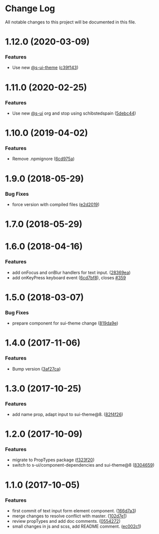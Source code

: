 # Change Log

All notable changes to this project will be documented in this file.

# 1.12.0 (2020-03-09)


### Features

* Use new [@s-ui-theme](https://github.com/s-ui-theme) ([c39f143](https://github.com/SUI-Components/adevinta-spain-components/commit/c39f1430995bf4a8ca81cc8d8855ea4a9cff5590))



# 1.11.0 (2020-02-25)


### Features

* Use new [@s-ui](https://github.com/s-ui) org and stop using schibstedspain ([5debc44](https://github.com/SUI-Components/adevinta-spain-components/commit/5debc44944af109ebfa16d04ab0969da4c016122))



# 1.10.0 (2019-04-02)


### Features

* Remove .npmignore ([6cd975a](https://github.com/SUI-Components/adevinta-spain-components/commit/6cd975aa43af622323164bdb65aee73c9738063f))



# 1.9.0 (2018-05-29)


### Bug Fixes

* force version with compiled files ([e2d2019](https://github.com/SUI-Components/adevinta-spain-components/commit/e2d20195ead35669bfbb9f8c5e9c9cd758cd611f))



# 1.7.0 (2018-05-29)



# 1.6.0 (2018-04-16)


### Features

* add onFocus and onBlur handlers for text input. ([28369ea](https://github.com/SUI-Components/adevinta-spain-components/commit/28369ea86af3f51df2d87459ea6c0d806d201c70))
* add onKeyPress keyboard event ([6cd7bf8](https://github.com/SUI-Components/adevinta-spain-components/commit/6cd7bf8bbd5c05722818ad32b8c7ade4cc0015d1)), closes [#359](https://github.com/SUI-Components/adevinta-spain-components/issues/359)



# 1.5.0 (2018-03-07)


### Bug Fixes

* prepare component for sui-theme change ([819da9e](https://github.com/SUI-Components/adevinta-spain-components/commit/819da9e8df6024855f1513edbd5c1d5b6214bfd9))



# 1.4.0 (2017-11-06)


### Features

* Bump version ([3af27ca](https://github.com/SUI-Components/adevinta-spain-components/commit/3af27ca599b1a8ee4d239d96207812aaa7412312))



# 1.3.0 (2017-10-25)


### Features

* add name prop, adapt input to sui-theme@8. ([82f4f26](https://github.com/SUI-Components/adevinta-spain-components/commit/82f4f26a00a0aec39345373ccac8af53c078f410))



# 1.2.0 (2017-10-09)


### Features

* migrate to PropTypes package ([f323f20](https://github.com/SUI-Components/adevinta-spain-components/commit/f323f20262d30a06e1b4f86cf8749681928a58de))
* switch to s-ui/component-dependencies and sui-theme@8 ([8304659](https://github.com/SUI-Components/adevinta-spain-components/commit/83046593e0436a0f2b6684b7488762313354ad75))



# 1.1.0 (2017-10-05)


### Features

* first commit of text input form element component. ([166d7a3](https://github.com/SUI-Components/adevinta-spain-components/commit/166d7a36e4d0c83fe45eabb531e67a570df9304d))
* merge changes to resolve conflict with master. ([102d7e1](https://github.com/SUI-Components/adevinta-spain-components/commit/102d7e1c3f9b6b15b9bee86a9e78c943e1eec4ba))
* review propTypes and add doc comments. ([0554272](https://github.com/SUI-Components/adevinta-spain-components/commit/0554272625c7ab775d36965b5acd49fd231b0dcc))
* small changes in js and scss, add README comment. ([ec002c1](https://github.com/SUI-Components/adevinta-spain-components/commit/ec002c1354ab0000bf59e6fac7678643ae10519e))



